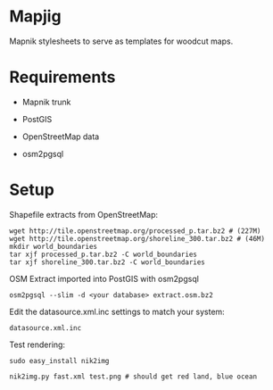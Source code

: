 # Mapjig

Mapnik stylesheets to serve as templates for woodcut maps.


# Requirements

  * Mapnik trunk

  * PostGIS

  * OpenStreetMap data
  
  * osm2pgsql


# Setup

Shapefile extracts from OpenStreetMap:
 
    wget http://tile.openstreetmap.org/processed_p.tar.bz2 # (227M)
    wget http://tile.openstreetmap.org/shoreline_300.tar.bz2 # (46M)
    mkdir world_boundaries
    tar xjf processed_p.tar.bz2 -C world_boundaries
    tar xjf shoreline_300.tar.bz2 -C world_boundaries

OSM Extract imported into PostGIS with osm2pgsql
  
    osm2pgsql --slim -d <your database> extract.osm.bz2


Edit the datasource.xml.inc settings to match your system:

    datasource.xml.inc


Test rendering:

    sudo easy_install nik2img
    
    nik2img.py fast.xml test.png # should get red land, blue ocean